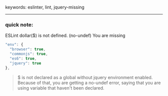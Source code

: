 keywords: eslinter, lint, jquery-missing

---
### quick note:
ESLint dollar($) is not defined. (no-undef)
You are missing

```js
"env": {
  "browser": true,
  "commonjs": true,
  "es6": true,
  "jquery": true
},
```
> $ is not declared as a global without jquery environment enabled. Because of that, you are getting a no-undef error, saying that you are using variable that haven't been declared.